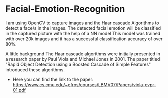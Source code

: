 # Facial-Emotion-Recognition
I am using OpenCV to capture images and the Haar cascade Algorithms to detect a face/s in the images.
The detected facial emotion will be classified in the captured picture with the help of a NN model 
This model was trained with over 20k images and it has a successful classification accuracy of over 80%.


A little background
The Haar cascade algorithms were initially presented in a research paper by Paul Viola and Michael Jones in 2001. The paper titled "Rapid Object Detection using a Boosted Cascade of Simple Features" introduced these algorithms.
* Here you can find the link to the paper: https://www.cs.cmu.edu/~efros/courses/LBMV07/Papers/viola-cvpr-01.pdf
